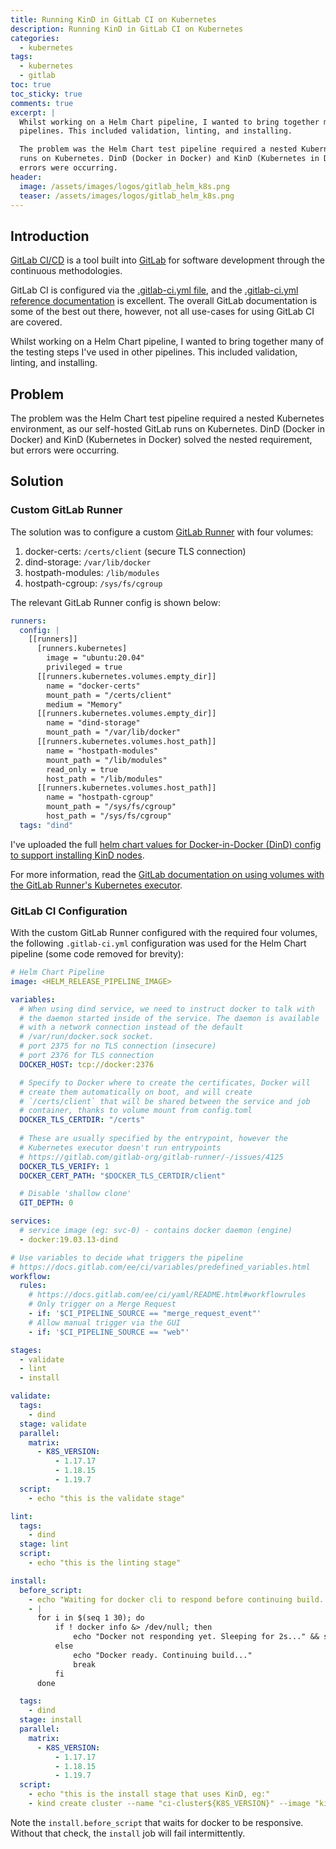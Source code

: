 ```yaml
---
title: Running KinD in GitLab CI on Kubernetes
description: Running KinD in GitLab CI on Kubernetes
categories: 
  - kubernetes
tags:
  - kubernetes
  - gitlab
toc: true
toc_sticky: true
comments: true
excerpt: |
  Whilst working on a Helm Chart pipeline, I wanted to bring together many of the testing steps I've used in other
  pipelines. This included validation, linting, and installing.

  The problem was the Helm Chart test pipeline required a nested Kubernetes environment, as our self-hosted GitLab
  runs on Kubernetes. DinD (Docker in Docker) and KinD (Kubernetes in Docker) solved the nested requirement, but
  errors were occurring.
header:
  image: /assets/images/logos/gitlab_helm_k8s.png
  teaser: /assets/images/logos/gitlab_helm_k8s.png
---
```


## Introduction

[GitLab CI/CD](https://docs.gitlab.com/ee/ci/) is a tool built into [GitLab](https://about.gitlab.com/) for
software development through the continuous methodologies.

GitLab CI is configured via the [.gitlab-ci.yml file](https://docs.gitlab.com/ee/ci/yaml/gitlab_ci_yaml.html), and
the [.gitlab-ci.yml reference documentation](https://docs.gitlab.com/ee/ci/yaml/README.html) is excellent. The
overall GitLab documentation is some of the best out there, however, not all use-cases for using GitLab CI are
covered.

Whilst working on a Helm Chart pipeline, I wanted to bring together many of the testing steps I've used in other
pipelines. This included validation, linting, and installing.

## Problem

The problem was the Helm Chart test pipeline required a nested Kubernetes environment, as our self-hosted
GitLab runs on Kubernetes. DinD (Docker in Docker) and KinD (Kubernetes in Docker) solved the nested requirement,
but errors were occurring.

## Solution

### Custom GitLab Runner

The solution was to configure a custom [GitLab Runner](https://gitlab.com/gitlab-org/charts/gitlab-runner) with four
volumes:

1. docker-certs: `/certs/client` (secure TLS connection)
1. dind-storage: `/var/lib/docker`
1. hostpath-modules: `/lib/modules`
1. hostpath-cgroup: `/sys/fs/cgroup`

The relevant GitLab Runner config is shown below:

```yaml
runners:
  config: |
    [[runners]]
      [runners.kubernetes]
        image = "ubuntu:20.04"
        privileged = true
      [[runners.kubernetes.volumes.empty_dir]]
        name = "docker-certs"
        mount_path = "/certs/client"
        medium = "Memory"
      [[runners.kubernetes.volumes.empty_dir]]
        name = "dind-storage"
        mount_path = "/var/lib/docker"
      [[runners.kubernetes.volumes.host_path]]
        name = "hostpath-modules"
        mount_path = "/lib/modules"
        read_only = true
        host_path = "/lib/modules"
      [[runners.kubernetes.volumes.host_path]]
        name = "hostpath-cgroup"
        mount_path = "/sys/fs/cgroup"
        host_path = "/sys/fs/cgroup"
  tags: "dind"
```

I've uploaded the full
[helm chart values for Docker-in-Docker (DinD) config to support installing KinD nodes](https://github.com/adamrushuk/charts/blob/main/charts/gitlab-runner-dind/values.yaml).

For more information, read the [GitLab documentation on using volumes with the GitLab Runner's Kubernetes executor](https://docs.gitlab.com/runner/executors/kubernetes.html#using-volumes).

### GitLab CI Configuration

With the custom GitLab Runner configured with the required four volumes, the following `.gitlab-ci.yml`
configuration was used for the Helm Chart pipeline (some code removed for brevity):

```yaml
# Helm Chart Pipeline
image: <HELM_RELEASE_PIPELINE_IMAGE>

variables:
  # When using dind service, we need to instruct docker to talk with
  # the daemon started inside of the service. The daemon is available
  # with a network connection instead of the default
  # /var/run/docker.sock socket.
  # port 2375 for no TLS connection (insecure)
  # port 2376 for TLS connection
  DOCKER_HOST: tcp://docker:2376

  # Specify to Docker where to create the certificates, Docker will
  # create them automatically on boot, and will create
  # `/certs/client` that will be shared between the service and job
  # container, thanks to volume mount from config.toml
  DOCKER_TLS_CERTDIR: "/certs"
  
  # These are usually specified by the entrypoint, however the
  # Kubernetes executor doesn't run entrypoints
  # https://gitlab.com/gitlab-org/gitlab-runner/-/issues/4125
  DOCKER_TLS_VERIFY: 1
  DOCKER_CERT_PATH: "$DOCKER_TLS_CERTDIR/client"

  # Disable 'shallow clone'
  GIT_DEPTH: 0

services:
  # service image (eg: svc-0) - contains docker daemon (engine)
  - docker:19.03.13-dind

# Use variables to decide what triggers the pipeline
# https://docs.gitlab.com/ee/ci/variables/predefined_variables.html
workflow:
  rules:
    # https://docs.gitlab.com/ee/ci/yaml/README.html#workflowrules
    # Only trigger on a Merge Request
    - if: '$CI_PIPELINE_SOURCE == "merge_request_event"'
    # Allow manual trigger via the GUI
    - if: '$CI_PIPELINE_SOURCE == "web"'

stages:
  - validate
  - lint
  - install

validate:
  tags:
    - dind
  stage: validate
  parallel:
    matrix:
      - K8S_VERSION:
          - 1.17.17
          - 1.18.15
          - 1.19.7
  script:
    - echo "this is the validate stage"

lint:
  tags:
    - dind
  stage: lint
  script:
    - echo "this is the linting stage"

install:
  before_script:
    - echo "Waiting for docker cli to respond before continuing build..."
    - |
      for i in $(seq 1 30); do
          if ! docker info &> /dev/null; then
              echo "Docker not responding yet. Sleeping for 2s..." && sleep 2s
          else
              echo "Docker ready. Continuing build..."
              break
          fi
      done

  tags:
    - dind
  stage: install
  parallel:
    matrix:
      - K8S_VERSION:
          - 1.17.17
          - 1.18.15
          - 1.19.7
  script:
    - echo "this is the install stage that uses KinD, eg:"
    - kind create cluster --name "ci-cluster${K8S_VERSION}" --image "kindest/node:v${K8S_VERSION}" --wait 5m
```

Note the `install.before_script` that waits for docker to be responsive. Without that check, the `install` job will
fail intermittently.
